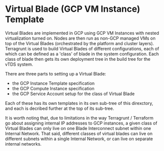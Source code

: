 # Virtual Blade (GCP VM Instance) Template

Virtual Blades are implemented in GCP using GCP VM Instances with nested
virtualization turned on. Nodes are then run as non-GCP managed VMs on
top of the Virtual Blades (orchestrated by the platform and cluster
layers). Terragrunt is used to build Virtual Blades of different
configurations, each of which can be defined as a 'class' of blade in
the system configuration. Each class of blade then gets its own
deployment tree in the build tree for the vTDS system.

There are three parts to setting up a Virtual Blade:

* the GCP Instance Template specification
* the GCP Compute Instance specification
* the GCP Service Account setup for the class of Virtual Blade

Each of these has its own templates in its own sub-tree of this
direxctory, and each is decribed further at the top of its sub-tree.

It is worth noting that, due to limitations in the way Terragrunt /
Terraform go about assigning internal IP addresses to GCP instances, a
given class of Virtual Blades can only live on one Blade Interconnect
subnet within one Internal Network. That said, different classes of
virtual blades can live on different subnets within a single Internal
Network, or can live on separate internal networks.
